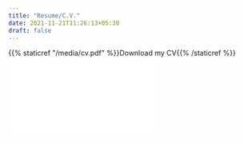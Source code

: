 ```yaml
---
title: "Resume/C.V."
date: 2021-11-21T11:26:13+05:30
draft: false
---
```


{{% staticref "/media/cv.pdf" %}}Download my CV{{% /staticref %}}

![](/media/cv.pdf)

